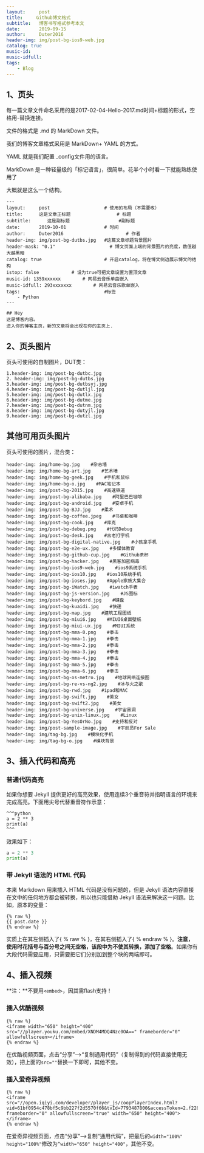 ```yaml
---
layout:     post
title:     Github博文格式
subtitle:   博客书写格式参考本文
date:       2019-09-15
author:     Duter2016
header-img: img/post-bg-ios9-web.jpg
catalog: true
music-id: 
music-idfull: 
tags:
    - Blog
---
```


## 1、页头

每一篇文章文件命名采用的是2017-02-04-Hello-2017.md时间+标题的形式，空格用-替换连接。

文件的格式是 .md 的 MarkDown 文件。

我们的博客文章格式采用是 MarkDown+ YAML 的方式。

YAML 就是我们配置 _config文件用的语言。

MarkDown 是一种轻量级的「标记语言」，很简单。花半个小时看一下就能熟练使用了

大概就是这么一个结构。

```
---
layout:     post   				    # 使用的布局（不需要改）
title:      这是文章正标题 				# 标题 
subtitle:      这是副标题                  #副标题
date:       2019-10-01 				# 时间
author:     Duter2016 						# 作者
header-img: img/post-bg-dutbs.jpg 	#这篇文章标题背景图片
header-mask: "0.1"                    # 博文页面上端的背景图片的亮度，数值越大越黑暗
catalog: true 						# 开启catalog，将在博文侧边展示博文的结构
istop: false            # 设为true可把文章设置为置顶文章
music-id: 1359xxxxxx        # 网易云音乐单曲嵌入
music-idfull: 293xxxxxxx        # 网易云音乐歌单嵌入
tags:								#标签
    - Python
---

## Hey
这是博客内容。
进入你的博客主页，新的文章将会出现在你的主页上.
```


##  2、页头图片
页头可使用的自制图片，DUT类：
```
1.header-img: img/post-bg-dutbc.jpg	
2. header-img: img/post-bg-dutbs.jpg	
3.header-img: img/post-bg-dutbsyj.jpg	
4.header-img: img/post-bg-dutljl.jpg	
5.header-img: img/post-bg-dutlx.jpg	
6.header-img: img/post-bg-dutme.jpg	
7.header-img: img/post-bg-dutnm.jpg	
8.header-img: img/post-bg-dutyjl.jpg	
9.header-img: img/post-bg-dutzl.jpg
```

##  其他可用页头图片
页头可使用的图片，混合类：
```
header-img: img/home-bg.jpg    #杂志墙
header-img: img/home-bg-art.jpg    #艺术墙
header-img: img/home-bg-geek.jpg    #手机和鼠标
header-img: img/home-bg-o.jpg    #MAC笔记本
header-img: img/post-bg-2015.jpg    #高速铁道
header-img: img/post-bg-alibaba.jpg    #阿里巴巴咖啡
header-img: img/post-bg-android.jpg    #安卓手机
header-img: img/post-bg-BJJ.jpg    #柔术
header-img: img/post-bg-coffee.jpeg    #书桌和咖啡
header-img: img/post-bg-cook.jpg    #库克
header-img: img/post-bg-debug.png    #代码Debug
header-img: img/post-bg-desk.jpg    #古老打字机
header-img: img/post-bg-digital-native.jpg    #小孩拿手机
header-img: img/post-bg-e2e-ux.jpg    #多媒体教育
header-img: img/post-bg-github-cup.jpg    #Github茶杯
header-img: img/post-bg-hacker.jpg    #黑客加密病毒
header-img: img/post-bg-ios9-web.jpg    #ios9系统手机
header-img: img/post-bg-ios10.jpg    #ios10系统手机
header-img: img/post-bg-ioses.jpg    #Apple家族大集合
header-img: img/post-bg-iWatch.jpg    #iwatch手表
header-img: img/post-bg-js-version.jpg    #JS图标
header-img: img/post-bg-keybord.jpg    #键盘
header-img: img/post-bg-kuaidi.jpg    #快递
header-img: img/post-bg-map.jpg    #建筑工程图纸
header-img: img/post-bg-miui6.jpg    #MIUI6桌面壁纸
header-img: img/post-bg-miui-ux.jpg    #MIUI系统
header-img: img/post-bg-mma-0.png    #拳击
header-img: img/post-bg-mma-1.jpg    #拳击
header-img: img/post-bg-mma-2.jpg    #拳击
header-img: img/post-bg-mma-3.jpg    #拳击
header-img: img/post-bg-mma-4.jpg    #拳击
header-img: img/post-bg-mma-5.jpg    #拳击
header-img: img/post-bg-mma-6.jpg    #拳击
header-img: img/post-bg-os-metro.jpg    #地球网络连接图
header-img: img/post-bg-re-vs-ng2.jpg    #冰与火之歌
header-img: img/post-bg-rwd.jpg    #ipad和MAC
header-img: img/post-bg-swift.jpg    #美女
header-img: img/post-bg-swift2.jpg    #美女
header-img: img/post-bg-universe.jpg    #宇宙黑洞
header-img: img/post-bg-unix-linux.jpg    #Linux
header-img: img/post-bg-YesOrNo.jpg    #支持和反对
header-img: img/post-sample-image.jpg    #宇航员For Sale
header-img: img/tag-bg.jpg    #模块化手机
header-img: img/tag-bg-o.jpg    #模块背景
```

## 3、插入代码和高亮
### 普通代码高亮  
如果你想要 Jekyll 提供更好的高亮效果，使用连续3个重音符并指明语言的环境来完成高亮。下面用尖号代替重音符作示意：

```
^^^python
a = 2 ** 3
print(a)
^^^
```

效果如下：  

```python
a = 2 ** 3
print(a)
```

### 带 Jekyll 语法的 HTML 代码
本来 Markdown 用来插入 HTML 代码是没有问题的，但是 Jekyll 语法内容直接在文中的任何地方都会被转换，所以也只能借助 Jekyll 语法来解决这一问题。比如，原本的变量：

```
{% raw %}
{{ post.date }}
{% endraw %}
```
实质上在其左侧插入了{ % raw % }，在其右侧插入了{ % endraw % }。**注意，使用时花括号与百分号之间无空格，该段中为不使其转换，添加了空格**。如果你有大段代码需要应用，只需要把它们分别加到整个块的两端即可。

## 4、插入视频  

**注：**不要用`<embed>`，因其需flash支持！  

### 插入优酷视频

```
{% raw %}
<iframe width="650" height="400" src="//player.youku.com/embed/XNDM4MDQ4Nzc0OA==" frameborder="0" allowfullscreen></iframe>
{% endraw %}
```
在优酷视频页面，点击“分享”—>“复制通用代码”（复制得到的代码直接使用无效），把上面的`src=""`替换一下即可，其他不变。

### 插入爱奇异视频

```
{% raw %}
<iframe src="//open.iqiyi.com/developer/player_js/coopPlayerIndex.html?vid=61bf0954c478bf5c9bb227f2d5570f66&tvId=7793487800&accessToken=2.f22860a2479ad60d8da7697274de9346&appKey=3955c3425820435e86d0f4cdfe56f5e7&appId=1368&height=100%&width=100%" frameborder="0" allowfullscreen="true" width="650" height="400"></iframe>
{% endraw %}
```
在爱奇异视频页面，点击“分享”—>复制“通用代码”，把最后的`width="100%" height="100%"`修改为`“width="650" height="400"`，其他不变。
